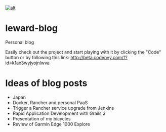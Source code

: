 [![alt](https://codenvy.com/factory/resources/factory-dark.png)](https://codenvy.com/f?id=k1ax3wyjyojnlwva)

# leward-blog
Personal blog

Easily check out the project and start playing with it by clicking the "Code" button or
by following this link: http://beta.codenvy.com/f?id=k1ax3wyjyojnlwva

# Ideas of blog posts

 * Japan
 * Docker, Rancher and personal PaaS
 * Trigger a Rancher service upgrade from Jenkins
 * Rapid Application Development with Grails 3
 * Presentation of my bicycles
 * Review of Garmin Edge 1000 Explore

